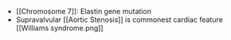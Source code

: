 - [[Chromosome 7]]: Elastin gene mutation
- Supravalvular [[Aortic Stenosis]] is commonest cardiac feature
[[Williams syndrome.png]] 
